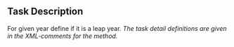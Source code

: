 ## Task Description

For given year define if it is a leap year.
*The task detail definitions are given in the  XML-comments for the method.*
